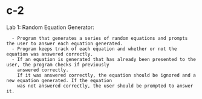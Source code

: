# c-2

Lab 1: 
Random Equation Generator: 
      
      - Program that generates a series of random equations and prompts the user to answer each equation generated.     
      - Program keeps track of each equation and whether or not the equation was answered correctly.
      - If an equation is generated that has already been presented to the user, the program checks if previously 
        answered correctly. 
        If it was answered correctly, the equation should be ignored and a new equation generated. If the equation 
        was not answered correctly, the user should be prompted to answer it.
      
      
